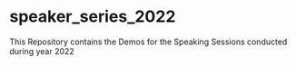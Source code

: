 # speaker_series_2022
This Repository contains the Demos for the Speaking Sessions conducted during year 2022
